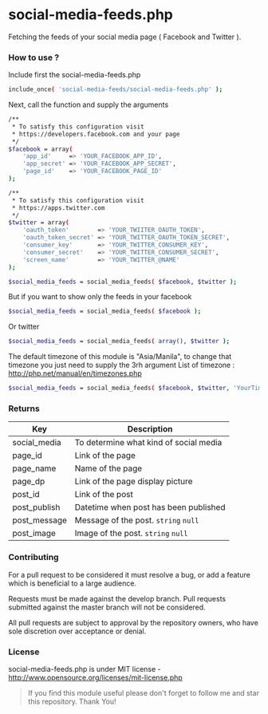 # social-media-feeds.php
Fetching the feeds of your social media page ( Facebook and Twitter ).

### How to use ?
Include first the social-media-feeds.php
```sh
include_once( 'social-media-feeds/social-media-feeds.php' );
```

Next, call the function and supply the arguments
```sh
/**
 * To satisfy this configuration visit 
 * https://developers.facebook.com and your page
 */
$facebook = array(
    'app_id'     => 'YOUR_FACEBOOK_APP_ID',
    'app_secret' => 'YOUR_FACEBOOK_APP_SECRET',
    'page_id'    => 'YOUR_FACEBOOK_PAGE_ID'
);

/**
 * To satisfy this configuration visit 
 * https://apps.twitter.com
 */
$twitter = array(
    'oauth_token'        => 'YOUR_TWIITER_OAUTH_TOKEN',
    'oauth_token_secret' => 'YOUR_TWITTER_OAUTH_TOKEN_SECRET',
    'consumer_key'       => 'YOUR_TWITTER_CONSUMER_KEY',
    'consumer_secret'    => 'YOUR_TWITTER_CONSUMER_SECRET',
    'screen_name'        => 'YOUR_TWITTER_@NAME'
);

$social_media_feeds = social_media_feeds( $facebook, $twitter );
```

But if you want to show only the feeds in your facebook
```sh
$social_media_feeds = social_media_feeds( $facebook );
```

Or twitter
```sh
$social_media_feeds = social_media_feeds( array(), $twitter );
```

The default timezone of this module is "Asia/Manila",
to change that timezone you just need to supply the 3rh argument
List of timezone : http://php.net/manual/en/timezones.php
```sh
$social_media_feeds = social_media_feeds( $facebook, $twitter, 'YourTimezone' );
```

### Returns

| Key | Description |
| ------ | ------ |
| social_media | To determine what kind of social media |
| page_id | Link of the page |
| page_name | Name of the page |
| page_dp | Link of the page display picture |
| post_id | Link of the post |
| post_publish | Datetime when post has been published |
| post_message | Message of the post. `string` `null` |
| post_image | Image of the post. `string` `null` |


### Contributing
For a pull request to be considered it must resolve a bug, or add a feature which is beneficial to a large audience.

Requests must be made against the develop branch. Pull requests submitted against the master branch will not be considered.

All pull requests are subject to approval by the repository owners, who have sole discretion over acceptance or denial.

### License
social-media-feeds.php is under MIT license - http://www.opensource.org/licenses/mit-license.php

> If you find this module useful please don't forget to follow me and star this repository. Thank You!
